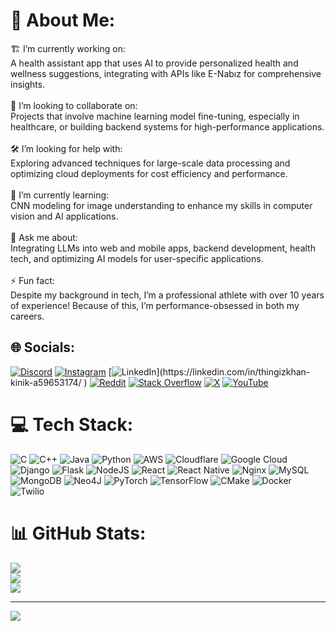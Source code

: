 # 💫 About Me:
🏗️ I’m currently working on:<br>A health assistant app that uses AI to provide personalized health and wellness suggestions, integrating with APIs like E-Nabız for comprehensive insights.<br><br>🤝 I’m looking to collaborate on:<br>Projects that involve machine learning model fine-tuning, especially in healthcare, or building backend systems for high-performance applications.<br><br>🛠️ I’m looking for help with:<br>Exploring advanced techniques for large-scale data processing and optimizing cloud deployments for cost efficiency and performance.<br><br>🌱 I’m currently learning:<br>CNN modeling for image understanding to enhance my skills in computer vision and AI applications.<br><br>💬 Ask me about:<br>Integrating LLMs into web and mobile apps, backend development, health tech, and optimizing AI models for user-specific applications.<br><br>⚡ Fun fact:<br>Despite my background in tech, I’m a professional athlete with over 10 years of experience! Because of this, I’m performance-obsessed in both my careers.


## 🌐 Socials:
[![Discord](https://img.shields.io/badge/Discord-%237289DA.svg?logo=discord&logoColor=white)](https://discord.gg/7CDX5k6T7a) [![Instagram](https://img.shields.io/badge/Instagram-%23E4405F.svg?logo=Instagram&logoColor=white)](https://instagram.com/thingizkhan) [![LinkedIn]([https://img.shields.io/badge/LinkedIn-%230077B5.svg?logo=linkedin&logoColor=white](https://www.linkedin.com/in/mehmet-cengizhan-kinay/))](https://linkedin.com/in/thingizkhan-kinik-a59653174/ ) [![Reddit](https://img.shields.io/badge/Reddit-%23FF4500.svg?logo=Reddit&logoColor=white)](https://www.reddit.com/user/BitAcademic9597/) [![Stack Overflow](https://img.shields.io/badge/-Stackoverflow-FE7A16?logo=stack-overflow&logoColor=white)](https://stackoverflow.com/users/24358808) [![X](https://img.shields.io/badge/X-black.svg?logo=X&logoColor=white)](https://x.com/tthingizkhan) [![YouTube](https://img.shields.io/badge/YouTube-%23FF0000.svg?logo=YouTube&logoColor=white)](https://youtube.com/@thingizkhankinik2970) 

# 💻 Tech Stack:
![C](https://img.shields.io/badge/c-%2300599C.svg?style=for-the-badge&logo=c&logoColor=white) ![C++](https://img.shields.io/badge/c++-%2300599C.svg?style=for-the-badge&logo=c%2B%2B&logoColor=white) ![Java](https://img.shields.io/badge/java-%23ED8B00.svg?style=for-the-badge&logo=openjdk&logoColor=white) ![Python](https://img.shields.io/badge/python-3670A0?style=for-the-badge&logo=python&logoColor=ffdd54) ![AWS](https://img.shields.io/badge/AWS-%23FF9900.svg?style=for-the-badge&logo=amazon-aws&logoColor=white) ![Cloudflare](https://img.shields.io/badge/Cloudflare-F38020?style=for-the-badge&logo=Cloudflare&logoColor=white) ![Google Cloud](https://img.shields.io/badge/GoogleCloud-%234285F4.svg?style=for-the-badge&logo=google-cloud&logoColor=white) ![Django](https://img.shields.io/badge/django-%23092E20.svg?style=for-the-badge&logo=django&logoColor=white) ![Flask](https://img.shields.io/badge/flask-%23000.svg?style=for-the-badge&logo=flask&logoColor=white) ![NodeJS](https://img.shields.io/badge/node.js-6DA55F?style=for-the-badge&logo=node.js&logoColor=white) ![React](https://img.shields.io/badge/react-%2320232a.svg?style=for-the-badge&logo=react&logoColor=%2361DAFB) ![React Native](https://img.shields.io/badge/react_native-%2320232a.svg?style=for-the-badge&logo=react&logoColor=%2361DAFB) ![Nginx](https://img.shields.io/badge/nginx-%23009639.svg?style=for-the-badge&logo=nginx&logoColor=white) ![MySQL](https://img.shields.io/badge/mysql-4479A1.svg?style=for-the-badge&logo=mysql&logoColor=white) ![MongoDB](https://img.shields.io/badge/MongoDB-%234ea94b.svg?style=for-the-badge&logo=mongodb&logoColor=white) ![Neo4J](https://img.shields.io/badge/Neo4j-008CC1?style=for-the-badge&logo=neo4j&logoColor=white) ![PyTorch](https://img.shields.io/badge/PyTorch-%23EE4C2C.svg?style=for-the-badge&logo=PyTorch&logoColor=white) ![TensorFlow](https://img.shields.io/badge/TensorFlow-%23FF6F00.svg?style=for-the-badge&logo=TensorFlow&logoColor=white) ![CMake](https://img.shields.io/badge/CMake-%23008FBA.svg?style=for-the-badge&logo=cmake&logoColor=white) ![Docker](https://img.shields.io/badge/docker-%230db7ed.svg?style=for-the-badge&logo=docker&logoColor=white) ![Twilio](https://img.shields.io/badge/Twilio-F22F46?style=for-the-badge&logo=Twilio&logoColor=white)
# 📊 GitHub Stats:
![](https://github-readme-stats.vercel.app/api?username=thingizkhan&theme=dark&hide_border=false&include_all_commits=false&count_private=false)<br/>
![](https://github-readme-streak-stats.herokuapp.com/?user=thingizkhan&theme=dark&hide_border=false)<br/>
![](https://github-readme-stats.vercel.app/api/top-langs/?username=thingizkhan&theme=dark&hide_border=false&include_all_commits=false&count_private=false&layout=compact)

---
[![](https://visitcount.itsvg.in/api?id=thingizkhan&icon=0&color=0)](https://visitcount.itsvg.in)

<!-- Proudly created with GPRM ( https://gprm.itsvg.in ) -->
